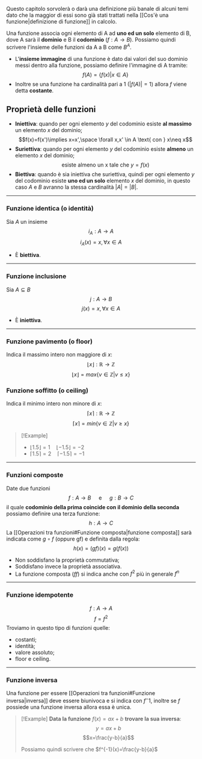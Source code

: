 Questo capitolo sorvolerà o darà una definizione più banale di alcuni temi dato che la maggior di essi sono già stati trattati nella [[Cos'è una funzione|definizione di funzione]] in calcolo.

Una funzione associa ogni elemento di A ad **uno ed un solo** elemento di B, dove A sarà il **dominio** e B il **codominio** ($f: A\to B$).
Possiamo quindi scrivere l'insieme delle funzioni da A a B come $B^A$.

- L'**insieme immagine** di una funzione è dato dai valori del suo dominio messi dentro alla funzione, possiamo definire l'immagine di A tramite:
$$f(A)=\{f(x)|x\in A\}$$
- Inoltre se una funzione ha cardinalità pari a $1$ ($|f(A)|=1$) allora $f$ viene detta **costante**.

## Proprietà delle funzioni
- **Iniettiva**: quando per ogni elemento $y$ del codominio esiste **al massimo** un elemento $x$ del dominio;
$$f(x)=f(x')\implies x=x',\space \forall x,x' \in A \text{ con } x\neq x$$
- **Suriettiva**: quando per ogni elemento $y$ del codominio esiste **almeno** un elemento $x$ del dominio;
$$\text{ esiste almeno un x tale che } y=f(x)$$
- **Biettiva**: quando è sia iniettiva che suriettiva, quindi per ogni elemento $y$ del codominio esiste **uno ed un solo** elemento $x$ del dominio, in questo caso $A$ e $B$ avranno la stessa cardinalità $|A|=|B|$.

---
### Funzione identica (o identità)
Sia $A$ un insieme
$$i_A:A\to A$$
$$i_A(x)=x,\forall x\in A$$
- È **biettiva**.

---
### Funzione inclusione
Sia $A\subseteq B$
$$j:A\to B$$
$$j(x)=x,\forall x\in A$$
- È **iniettiva**.

---
### Funzione pavimento (o floor)
Indica il massimo intero non maggiore di $x$:
$$\lfloor x\rfloor: \mathbb{R}\to \mathbb{Z}$$
$$\lfloor x\rfloor=max\{v\in \mathbb{Z}|v\leq x\}$$
### Funzione soffitto (o ceiling)
Indica il minimo intero non minore di $x$:
$$\lceil x\rceil: \mathbb{R}\to \mathbb{Z}$$
$$\lceil x\rceil=min\{v\in \mathbb{Z}|v\geq x\}$$

>[!Example]
>- $\lfloor 1.5\rfloor =1 \quad \lfloor -1.5\rfloor =-2$
>- $\lceil 1.5\rceil=2 \quad \lceil -1.5\rceil =-1$

---
### Funzioni composte
Date due funzioni
$$f:A\to B \quad \text { e } \quad g:B\to C$$
il quale **codominio della prima coincide con il dominio della seconda** possiamo definire una terza funzione:
$$h:A\to C$$
La [[Operazioni tra funzioni#Funzione composta|funzione composta]] sarà indicata come $g\circ f$ (oppure gf) e definita dalla regola:
$$h(x)=(gf)(x)=g(f(x))$$
- Non soddisfano la proprietà commutativa;
- Soddisfano invece la proprietà associativa.
- La funzione composta ($ff$) si indica anche con $f^2$ più in generale $f^n$

---
### Funzione idempotente
$$f:A\to A$$
$$f=f^2$$
Troviamo in questo tipo di funzioni quelle:
- costanti;
- identità;
- valore assoluto;
- floor e ceiling.

---
### Funzione inversa
Una funzione per essere [[Operazioni tra funzioni#Funzione inversa|inversa]] deve essere biunivoca e si indica con $f^-1$, inoltre se $f$ possiede una funzione inversa allora essa è unica.
>[!Example]
>**Data la funzione** $f(x)=ax+b$ **trovare la sua inversa**:
>$$y=ax+b$$
>$$x=\frac{y-b}{a}$$
>
>Possiamo quindi scrivere che $f^{-1}(x)=\frac{y-b}{a}$

